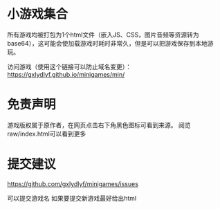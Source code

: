 # 小游戏集合
所有游戏均被打包为1个html文件（嵌入JS、CSS，图片音频等资源转为base64），这可能会使加载游戏时耗时非常久，但是可以把游戏保存到本地游玩。

[//]: # (由于在信息课上被老师控制了很不舒服，于是成功利用漏洞打开了Acer广播的浏览器，但是不能用网络， 不然就会被老师控制，)

[//]: # (但是浏览器能保存网页，但是只能保存html，所有现在我就把一些游戏装进了一个html文件中（嵌入JS、CSS，图片音频等资源转为base64）)

访问游戏（使用这个链接可以防止域名变更）：https://gxlydlyf.github.io/minigames/min/
# 免责声明
游戏版权属于原作者，在网页点击右下角黑色图标可看到来源。
阅览raw/index.html可以看到更多
# 提交建议
https://github.com/gxlydlyf/minigames/issues

可以提交游戏名
如果要提交新游戏最好给出html